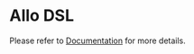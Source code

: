 # Allo DSL

Please refer to [Documentation](https://chhzh123.github.io/allo-docs) for more details.
